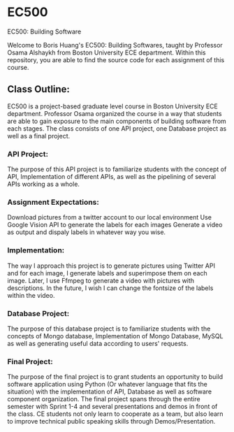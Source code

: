 # EC500
EC500: Building Software

Welcome to Boris Huang's EC500: Building Softwares, taught by Professor Osama Alshaykh from Boston University ECE department. Within this repository, you are able to find the source code for each assignment of this course. 

## Class Outline:
EC500 is a project-based graduate level course in Boston University ECE department. Professor Osama organized the course in a way that students are able to gain exposure to the main components of building software from each stages. The class consists of one API project, one Database project as well as a final project. 

### API Project:
The purpose of this API project is to familiarize students with the concept of API, Implementation of different APIs, as well as the pipelining of several APIs working as a whole.

### Assignment Expectations:
Download pictures from a twitter account to our local environment
Use Google Vision API to generate the labels for each images
Generate a video as output and dispaly labels in whatever way you wise.

### Implementation:
The way I approach this project is to generate pictures using Twitter API and for each image, I generate labels and superimpose them on each image. Later, I use Ffmpeg to generate a video with pictures with descriptions. In the future, I wish I can change the fontsize of the labels within the video.

### Database Project:
The purpose of this database project is to familiarize students with the concepts of Mongo database, Implementation of Mongo Database, MySQL as well as generating useful data according to users' requests.


### Final Project:
The purpose of the final project is to grant students an opportunity to build software application using Python (Or whatever language that fits the situation) with the implementation of API, Database as well as software component organization. The final project spans through the entire semester with Sprint 1-4 and several presentations and demos in front of the class. CE students not only learn to cooperate as a team, but also learn to improve technical public speaking skills through Demos/Presentation.
